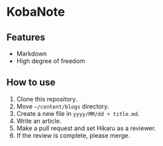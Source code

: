 # KobaNote

## Features
- Markdown
- High degree of freedom

## How to use
1. Clone this repository.
2. Move `~/content/blogs` directory.
3. Create a new file in `yyyy/MM/dd + title.md`.
4. Write an article.
5. Make a pull request and set Hikaru as a reviewer.
6. If the review is complete, please merge.